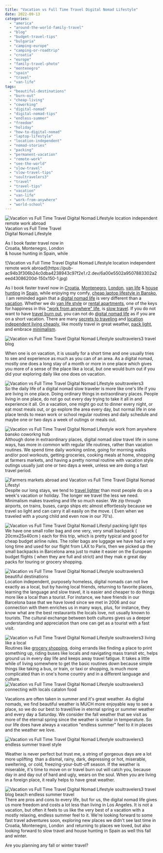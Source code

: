 ```yaml
---
title: "Vacation vs Full Time Travel Digital Nomad Lifestyle"
date: 2022-09-13
categories: 
  - "america"
  - "around-the-world-family-travel"
  - "blog"
  - "budget-travel-tips"
  - "bulgaria"
  - "camping-europe"
  - "camping-or-roadtrip"
  - "croatia"
  - "europe"
  - "family-travel-photo"
  - "montenegro"
  - "spain"
  - "travel"
  - "van-life"
tags: 
  - "beautiful-destinations"
  - "burn-out"
  - "cheap-living"
  - "coworking"
  - "digital-nomad"
  - "digital-nomad-tips"
  - "endless-summer"
  - "freedom"
  - "holiday"
  - "how-to-digital-nomad"
  - "laptop-lifestyle"
  - "location-independent"
  - "nomad-stories"
  - "packing"
  - "permanent-vacation"
  - "remote-work"
  - "see-the-world"
  - "slow-travel"
  - "slow-travel-tips"
  - "soultravelers3"
  - "travel"
  - "travel-tips"
  - "vacation"
  - "van-life"
  - "work-from-anywhere"
  - "world-school"
---
```


![Vacation vs Full Time Travel Digital Nomad Lifestyle location independent remote work abroad](https://pub-ac94b3f306b24c0dba4238943c97f2e1.r2.dev/6a00e5502a9507883302a2eed4307c200d-1536x1536-1.jpg)Vacation vs Full Time Travel  
Digital Nomad Lifestyle  
  
As I book faster travel now in  
Croatia, Montenegro, London  
& house hunting in Spain, while  
  
  

<!--more--> ![Vacation vs Full Time Travel Digital Nomad Lifestyle location independent remote work abroad](https://pub-ac94b3f306b24c0dba4238943c97f2e1.r2.dev/6a00e5502a9507883302a2eed43086200d-150x150-1.jpg)  
As I book faster travel now in [Croatia](https://pub-ac94b3f306b24c0dba4238943c97f2e1.r2.dev/croatia/), [Montenegro,](https://pub-ac94b3f306b24c0dba4238943c97f2e1.r2.dev/montenegro/) [London](https://pub-ac94b3f306b24c0dba4238943c97f2e1.r2.dev/england/), [van life](https://pub-ac94b3f306b24c0dba4238943c97f2e1.r2.dev/2022/07/diy-camper-van-renovation-on-a-budget-painting-interior-.html#more) & [house hunting](https://pub-ac94b3f306b24c0dba4238943c97f2e1.r2.dev/2022/07/americans-house-hunting-in-spain-home-buying-abroad-.html) in [Spain](https://pub-ac94b3f306b24c0dba4238943c97f2e1.r2.dev/soultravelers3/spain/index.html), while enjoying my comfy, [cheap laptop lifestyle in Bansko](https://pub-ac94b3f306b24c0dba4238943c97f2e1.r2.dev/2022/08/-europes-cheapest-digital-nomad-haven-bansko.html#more),  I am reminded again that a [digital nomad life](https://pub-ac94b3f306b24c0dba4238943c97f2e1.r2.dev/2022/03/retirement-traveling-around-the-world.html) is very different than a [vacation](https://pub-ac94b3f306b24c0dba4238943c97f2e1.r2.dev/2011/10/travel-distasters-vacation-nightmares.html). Whether we do [van life style](https://pub-ac94b3f306b24c0dba4238943c97f2e1.r2.dev/2022/06/tiny-house-on-wheels-vintage-rv-remodel-.html#more) or [rental apartments](https://pub-ac94b3f306b24c0dba4238943c97f2e1.r2.dev/2022/07/cheapest-way-to-travel-europe-budget-travel-must-read.html#more), one of the keys for happiness in this ["work from anywhere" life](https://pub-ac94b3f306b24c0dba4238943c97f2e1.r2.dev/2009/04/how-to-travel-the-world-as-a-digital-nomad-family.html), is [slow travel](https://pub-ac94b3f306b24c0dba4238943c97f2e1.r2.dev/2011/11/slow-travel.html). If you do not want to have [travel burn out](https://pub-ac94b3f306b24c0dba4238943c97f2e1.r2.dev/2011/08/how-to-prevent-travel-burnout.html), you can not do [digital nomad life](https://pub-ac94b3f306b24c0dba4238943c97f2e1.r2.dev/2022/01/americans-van-life-in-europe-2022.html) as if you are on a short vacation. There are many [secrets to traveling](https://pub-ac94b3f306b24c0dba4238943c97f2e1.r2.dev/2013/08/secrets-for-a-permanent-vacation-travel-tips.html "secrets for permanent vacation travel ") and [location independent living cheaply,](https://pub-ac94b3f306b24c0dba4238943c97f2e1.r2.dev/2010/06/early-retirement-perpetual-travel-radical-early-retirement-with-kids-rtw-family-travel-multiyear.html) like mostly travel in great weather, [pack light](https://pub-ac94b3f306b24c0dba4238943c97f2e1.r2.dev/2013/03/top-travel-tip-for-long-term-travel.html "packing tips"), and embrace [minimalism](https://pub-ac94b3f306b24c0dba4238943c97f2e1.r2.dev/2011/08/minimalist-living-family-travel-lifestyle-books.html).   
  
![Vacation vs Full Time Travel Digital Nomad Lifestyle soultravelers3 travel blog ](https://pub-ac94b3f306b24c0dba4238943c97f2e1.r2.dev/6a00e5502a9507883302a30d4c71ba200b-150x150-1.jpg)  
  
When one is on vacation, it is usually for a short time and one usually tries to see and experience as much as you can of an area. As a digital nomad, mostly one does a long stay of a month or more in one place which gives you more of a sense of the place like a local, but one would burn out if you did your exploring daily like one does on vacation.   
  
![Vacation vs Full Time Travel Digital Nomad Lifestyle  soultravelers3 ](https://pub-ac94b3f306b24c0dba4238943c97f2e1.r2.dev/6a00e5502a9507883302a308dfd4f7200c-150x150-1.jpg)  
So the daily life of a digital nomad slow traveler is more like one's life if you are living in one place. Doing ordinary things in extraordinary places. People living in one place, do not go out every day trying to take it all in and experience it all. On a vacation, one might go out to dinner every night, or eat most meals out, or go explore the area every day, but normal life in one place tends to mean work or school regular routines and daily schedule and maybe one or two days a week of outings or meals out.   
  
![Vacation vs Full Time Travel Digital Nomad Lifestyle work from anywhere bansko coworkng hub](https://pub-ac94b3f306b24c0dba4238943c97f2e1.r2.dev/6a00e5502a9507883302a30d4d2f3b200b-768x768-1.jpg)  
Although done in extraordinary places, digital nomad slow travel life in some ways, has more in common with regular life routines, rather than vacation routines. We spend time daily working online, going for morning walks and/or pool workouts, getting groceries, cooking meals at home, shopping at farmers markets, and having a pretty normal routine with vacation style outings usually just one or two days a week, unless we are doing a fast travel period.   
  
![Farmers markets abroad and Vacation vs Full Time Travel Digital Nomad Lifestyl](https://pub-ac94b3f306b24c0dba4238943c97f2e1.r2.dev/6a00e5502a9507883302a30d4d34e9200b-300x200-1.jpg)  
Despite our long stays, we tend to [travel lighter](https://pub-ac94b3f306b24c0dba4238943c97f2e1.r2.dev/2012/08/best-packing-tip-for-world-travel.html) than most people do on a week's vacation or holiday. The longer we travel the less we need. Minimalism makes traveling and life so much easier. We zip through airports, on trains, buses, cargo ships etc almost effortlessly because we travel so light and can carry it all easily on the move. ( Even when we traveled with a young child and even now in our 70's).    
  
![Vacation vs Full Time Travel Digital Nomad Lifestyl packing light tips ](https://pub-ac94b3f306b24c0dba4238943c97f2e1.r2.dev/6a00e5502a9507883302a308dfdc73200c-2048x1612-1.jpg)  
We have one small roller bag and one very, very small backpack ( 20cmx25x40cm ) each for this trip, which is pretty typical and good for cheap budget airline rules. The roller bags are luggage we have had a very long time and used for our flight from LAX to Paris, then we picked up the small backpacks in Barcelona area just to make it easier on the European budget flights ( when they are full and strict) and they mak e great day packs for touring or grocery shopping.   
  
[](https://pub-ac94b3f306b24c0dba4238943c97f2e1.r2.dev/6a00e5502a9507883302a2eed21656200d-150x150-1.jpg)![Vacation vs Full Time Travel Digital Nomad Lifestyle soultravelers3 beautiful destinations ](https://pub-ac94b3f306b24c0dba4238943c97f2e1.r2.dev/6a00e5502a9507883302a30d4d35c1200b-150x150-1.jpg)[  
](https://pub-ac94b3f306b24c0dba4238943c97f2e1.r2.dev/6a00e5502a9507883302a2eed21656200d-150x150-1.jpg)Location independent, purposely homeless, digital nomads can not live exactly as a local, but by having local friends, returning to favorite places, learning the language and slow travel, it is easier and cheaper to do things more like a local than a tourist. For instance, we have friends in our Barcelona base that we have loved since we met in 2006 and our connection with them enriches us in many ways, plus, for instance, they know what are the best restaurants the locals love, not usually known to tourists. The cultural exchange between both cultures gives us a deeper understanding and appreciation than one can get as a tourist with a fast visit.   
  
![Vacation vs Full Time Travel Digital Nomad Lifestyle soultravelers3 living like a local ](https://pub-ac94b3f306b24c0dba4238943c97f2e1.r2.dev/6a00e5502a9507883302a30d4d3764200b-scaled.jpg)  
Routines like [grocery shopping](https://pub-ac94b3f306b24c0dba4238943c97f2e1.r2.dev/2008/04/food-myths-real.html "grocery shopping"), doing errands like finding a place to print something up, riding buses like locals and navigating mass transit etc, helps ground us in every day life and keeps away travel fatigue. It takes a little while of living somewhere to get the basic routines down because simple things like taking a bus, or train, or taxi or shopping, is much more complicated than in one's home country and in a different language and culture.   
![Vacation vs Full Time Travel Digital Nomad Lifestyle soultravelers3 connecting with locals catalon food ](https://pub-ac94b3f306b24c0dba4238943c97f2e1.r2.dev/6a00e5502a9507883302a2eed5e61c200d-150x150-1.jpg)  
  
Vacations are often taken in summer and it's great weather. As digital nomads, we find beautiful weather is MUCH more enjoyable way to see a place, so we do our best to travel/live in eternal spring or summer weather and every day a Saturday. We consider the fall weather that we visit as more of the eternal spring since the weather is similar in temperature. So our life does have always a vacation "endless summer" feel to it in places and the weather we love.   
  
![Vacation vs Full Time Travel Digital Nomad Lifestyle soultravelers3 endless summer travel style ](https://pub-ac94b3f306b24c0dba4238943c97f2e1.r2.dev/6a00e5502a9507883302a2eed5e494200d-1536x1106-1.jpg)  
  
Weather is never perfect but trust me, a string of gorgeous days are a lot more uplifting  than a dismal, rainy, dark, depressing or hot, miserable, sweltering, or cold, freezing-your-butt-off season. If the weather is miserable, it's time to move on or travel burn out will catch you, because day in and day out of hard and ugly, wears on the soul. When you are living in a foreign place, it really helps to have great weather.   
  
![Vacation vs Full Time Travel Digital Nomad Lifestyle soultravelers3 travel blog beach endless summer travel ](https://pub-ac94b3f306b24c0dba4238943c97f2e1.r2.dev/6a00e5502a9507883302a30d4d3652200b-1536x1231-1.jpg)  
There are pros and cons to every life, but for us, the digital nomad life gives us more freedom and costs a lot less than living in Los Angeles. It is not a vacation, but often it feels to us like the very best of a vacation with a mostly relaxing, endless summer feel to it. We're looking forward to some fast travel adventures soon, exploring new places we didn't see last time in Croatia, Montenegro, London  and returning to places we loved, but also looking forward to slow travel and house hunting in Spain as well this fall and winter.   
  
Are you planning any fall or winter travel?
